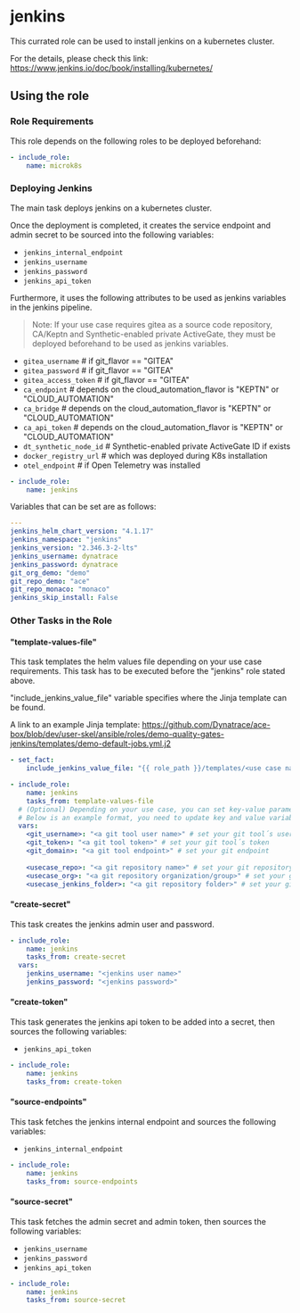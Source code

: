 # jenkins

This currated role can be used to install jenkins on a kubernetes cluster.

For the details, please check this link: https://www.jenkins.io/doc/book/installing/kubernetes/

## Using the role

### Role Requirements
This role depends on the following roles to be deployed beforehand:
```yaml
- include_role:
    name: microk8s

```
### Deploying Jenkins

The main task deploys jenkins on a kubernetes cluster.

Once the deployment is completed, it creates the service endpoint and admin secret to be sourced into the following variables:
- `jenkins_internal_endpoint`
- `jenkins_username`
- `jenkins_password`
- `jenkins_api_token`

Furthermore, it uses the following attributes to be used as jenkins variables in the jenkins pipeline.
> Note: If your use case requires gitea as a source code repository, CA/Keptn and Synthetic-enabled private ActiveGate, they must be deployed beforehand to be used as jenkins variables.
- `gitea_username` # if git_flavor == "GITEA"
- `gitea_password` # if git_flavor == "GITEA"
- `gitea_access_token` # if git_flavor == "GITEA"
- `ca_endpoint` # depends on the cloud_automation_flavor is "KEPTN" or "CLOUD_AUTOMATION"
- `ca_bridge` # depends on the cloud_automation_flavor is "KEPTN" or "CLOUD_AUTOMATION"
- `ca_api_token` # depends on the cloud_automation_flavor is "KEPTN" or "CLOUD_AUTOMATION"
- `dt_synthetic_node_id` # Synthetic-enabled private ActiveGate ID if exists
- `docker_registry_url` # which was deployed during K8s installation
- `otel_endpoint` # if Open Telemetry was installed


```yaml
- include_role:
    name: jenkins
```

Variables that can be set are as follows:

```yaml
---
jenkins_helm_chart_version: "4.1.17"
jenkins_namespace: "jenkins"
jenkins_version: "2.346.3-2-lts"
jenkins_username: dynatrace
jenkins_password: dynatrace
git_org_demo: "demo"
git_repo_demo: "ace"
git_repo_monaco: "monaco"
jenkins_skip_install: False
```

### Other Tasks in the Role

#### "template-values-file" 
This task templates the helm values file depending on your use case requirements. This task has to be executed before the "jenkins" role stated above.

"include_jenkins_value_file" variable specifies where the Jinja template can be found. 

A link to an example Jinja template: https://github.com/Dynatrace/ace-box/blob/dev/user-skel/ansible/roles/demo-quality-gates-jenkins/templates/demo-default-jobs.yml.j2

```yaml
- set_fact:
    include_jenkins_value_file: "{{ role_path }}/templates/<use case name>-jobs.yml.j2" # rename with your use case name

- include_role:
    name: jenkins
    tasks_from: template-values-file
  # (Optional) Depending on your use case, you can set key-value parameters to be used in a Jinja template
  # Below is an example format, you need to update key and value variable names accordingly.
  vars:
    <git_username>: "<a git tool user name>" # set your git tool´s user name
    <git_token>: "<a git tool token>" # set your git tool´s token
    <git_domain>: "<a git tool endpoint>" # set your git endpoint
    
    <usecase_repo>: "<a git repository name>" # set your git repository to be used by Jenkins in the use case template (i.e. include_jenkins_value_file)
    <usecase_org>: "<a git repository organization/group>" # set your git organization to be used by Jenkins in the use case template (i.e. include_jenkins_value_file)
    <usecase_jenkins_folder>: "<a git repository folder>" # set your git repo folder to be used by Jenkins in the use case template (i.e. include_jenkins_value_file)

```

#### "create-secret" 
This task creates the jenkins admin user and password.
```yaml
- include_role:
    name: jenkins
    tasks_from: create-secret
  vars:
    jenkins_username: "<jenkins user name>"
    jenkins_password: "<jenkins password>"
```

#### "create-token" 
This task generates the jenkins api token to be added into a secret, then sources the following variables:
- `jenkins_api_token`
  
```yaml
- include_role:
    name: jenkins
    tasks_from: create-token
```

#### "source-endpoints" 
This task fetches the jenkins internal endpoint and sources the following variables:
- `jenkins_internal_endpoint`

```yaml
- include_role:
    name: jenkins
    tasks_from: source-endpoints
```

#### "source-secret" 
This task fetches the admin secret and admin token, then sources the following variables:
- `jenkins_username`
- `jenkins_password`
- `jenkins_api_token`

```yaml
- include_role:
    name: jenkins
    tasks_from: source-secret
```
